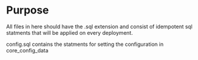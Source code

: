 # Purpose

All files in here should have the .sql extension and consist of idempotent sql
statments that will be applied on every deployment.

config.sql contains the statments for setting the configuration in
core_config_data
